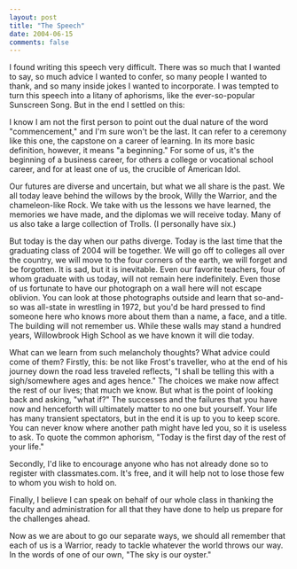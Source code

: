 ```yaml
---
layout: post
title: "The Speech"
date: 2004-06-15
comments: false
---
```

I found writing this speech very difficult. There was so much that I wanted to
say, so much advice I wanted to confer, so many people I wanted to thank, and
so many inside jokes I wanted to incorporate. I was tempted to turn this
speech into a litany of aphorisms, like the ever-so-popular Sunscreen Song.
But in the end I settled on this:




I know I am not the first person to point out the dual nature of the word
"commencement," and I'm sure won't be the last. It can refer to a ceremony
like this one, the capstone on a career of learning. In its more basic
definition, however, it means "a beginning." For some of us, it's the
beginning of a business career, for others a college or vocational school
career, and for at least one of us, the crucible of American Idol.




Our futures are diverse and uncertain, but what we all share is the past. We
all today leave behind the willows by the brook, Willy the Warrior, and the
chameleon-like Rock. We take with us the lessons we have learned, the memories
we have made, and the diplomas we will receive today. Many of us also take a
large collection of Trolls. (I personally have six.)




But today is the day when our paths diverge. Today is the last time that the
graduating class of 2004 will be together. We will go off to colleges all over
the country, we will move to the four corners of the earth, we will forget and
be forgotten. It is sad, but it is inevitable. Even our favorite teachers,
four of whom graduate with us today, will not remain here indefinitely. Even
those of us fortunate to have our photograph on a wall here will not escape
oblivion. You can look at those photographs outside and learn that so-and-so
was all-state in wrestling in 1972, but you'd be hard pressed to find someone
here who knows more about them than a name, a face, and a title. The building
will not remember us. While these walls may stand a hundred years, Willowbrook
High School as we have known it will die today.




What can we learn from such melancholy thoughts? What advice could come of
them? Firstly, this: be not like Frost's traveller, who at the end of his
journey down the road less traveled reflects, "I shall be telling this with a
sigh/somewhere ages and ages hence." The choices we make now affect the rest
of our lives; that much we know. But what is the point of looking back and
asking, "what if?" The successes and the failures that you have now and
henceforth will ultimately matter to no one but yourself. Your life has many
transient spectators, but in the end it is up to you to keep score. You can
never know where another path might have led you, so it is useless to ask. To
quote the common aphorism, "Today is the first day of the rest of your life."




Secondly, I'd like to encourage anyone who has not already done so to register
with classmates.com. It's free, and it will help not to lose those few to whom
you wish to hold on.




Finally, I believe I can speak on behalf of our whole class in thanking the
faculty and administration for all that they have done to help us prepare for
the challenges ahead.




Now as we are about to go our separate ways, we should all remember that each
of us is a Warrior, ready to tackle whatever the world throws our way. In the
words of one of our own, "The sky is our oyster."
